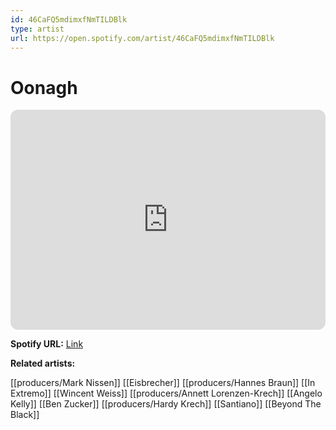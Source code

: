 ```yaml
---
id: 46CaFQ5mdimxfNmTILDBlk
type: artist
url: https://open.spotify.com/artist/46CaFQ5mdimxfNmTILDBlk
---
```

# Oonagh

<iframe style="border-radius:12px" src="https://open.spotify.com/embed/artist/46CaFQ5mdimxfNmTILDBlk" width="100%" height="352" frameBorder="0" allowfullscreen="" allow="autoplay; clipboard-write; encrypted-media; fullscreen; picture-in-picture" loading="lazy"></iframe>

**Spotify URL:** [Link](https://open.spotify.com/artist/46CaFQ5mdimxfNmTILDBlk)

**Related artists:**

[[producers/Mark Nissen]]
[[Eisbrecher]]
[[producers/Hannes Braun]]
[[In Extremo]]
[[Wincent Weiss]]
[[producers/Annett Lorenzen-Krech]]
[[Angelo Kelly]]
[[Ben Zucker]]
[[producers/Hardy Krech]]
[[Santiano]]
[[Beyond The Black]]
